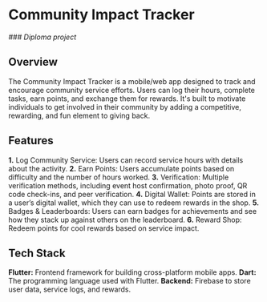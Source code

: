 # Community Impact Tracker
*### Diploma project*

## Overview
The Community Impact Tracker is a mobile/web app designed to track and encourage community service efforts. Users can log their hours, complete tasks, earn points, and exchange them for rewards. It's built to motivate individuals to get involved in their community by adding a competitive, rewarding, and fun element to giving back.

## Features
**1.** Log Community Service: Users can record service hours with details about the activity.
**2.** Earn Points: Users accumulate points based on difficulty and the number of hours worked.
**3.** Verification: Multiple verification methods, including event host confirmation, photo proof, QR code check-ins, and peer verification.
**4.** Digital Wallet: Points are stored in a user’s digital wallet, which they can use to redeem rewards in the shop.
**5.** Badges & Leaderboards: Users can earn badges for achievements and see how they stack up against others on the leaderboard.
**6.** Reward Shop: Redeem points for cool rewards based on service impact.

## Tech Stack
**Flutter:** Frontend framework for building cross-platform mobile apps.
**Dart:** The programming language used with Flutter.
**Backend:** Firebase to store user data, service logs, and rewards.
